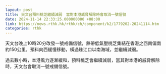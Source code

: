 ```yaml
---
layout: post
title: 天文台預料桃芝繼續減弱　當對本港威脅解除時會取消一號信號
date: 2024-11-14 22:33:25.000000000 +08:00
link: https://news.rthk.hk/rthk/ch/component/k2/1779202-20241114.htm
categories: rthk
---
```


天文台晚上10時20分改發一號戒備信號，熱帶低氣壓桃芝集結在香港之西南偏南約150公里，預料向西緩慢移動，橫過珠江口以南海域，並繼續減弱。

過去數小時，本港風力逐漸緩和，預料桃芝會繼續減弱，當其對本港的威脅解除時，天文台會取消一號戒備信號。
